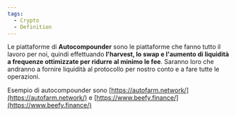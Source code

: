 ```yaml
---
tags:
  - Crypto
  - Definition
---
```



Le piattaforme di **Autocompounder** sono le piattaforme che fanno tutto il lavoro per noi, quindi effettuando **l'harvest, lo swap e l'aumento di liquidità a frequenze ottimizzate per ridurre al minimo le fee**. Saranno loro che andranno a fornire liquidità al protocollo per nostro conto e a fare tutte le operazioni.

Esempio di autocompounder sono [https://autofarm.network/](https://autofarm.network/) e [https://www.beefy.finance/](https://www.beefy.finance/)
